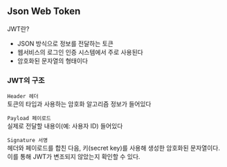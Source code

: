 ## Json Web Token

JWT란?

- JSON 방식으로 정보를 전달하는 토큰
- 웹서비스의 로그인 인증 시스템에서 주로 사용된다
- 암호화된 문자열의 형태이다

### JWT의 구조

`Header 헤더`  
토큰의 타입과 사용하는 암호화 알고리즘 정보가 들어있다

`Payload 페이로드`  
실제로 전달할 내용이(예: 사용자 ID) 들어있다

`Signature 서명`  
헤더와 페이로드를 합친 다음, 키(secret key)를 사용해 생성한 암호화된 문자열이다. 이를 통해 JWT가 변조되지 않았는지 확인할 수 있다.
